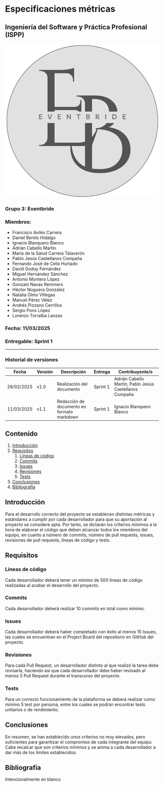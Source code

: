 # Especificaciones métricas
## Ingeniería del Software y Práctica Profesional (ISPP)

<center><img src="..\img\Eventbride.png"></center>

### Grupo 3: Eventbride

### Miembros:
- Francisco Avilés Carrera
- Daniel Benito Hidalgo
- Ignacio Blanquero Blanco
- Adrián Cabello Martín
- María de la Salud Carrera Talaverón
- Pablo Jesús Castellanos Compaña
- Fernando José de Celis Hurtado
- David Godoy Fernández
- Miguel Hernández Sánchez
- Antonio Montero López
- Gonzalo Navas Remmers
- Héctor Noguera González
- Natalia Olmo Villegas
- Manuel Pérez Vélez
- Andrés Pizzano Cerrillos
- Sergio Pons López
- Lorenzo Torralba Lanzas

### Fecha: 11/03/2025

### Entregable: Sprint 1

---

### Historial de versiones

| Fecha      | Versión | Descripción                      | Entrega  | Contribuyente/s                                         |
|------------|---------|----------------------------------|----------|---------------------------------------------------------|
| 26/02/2025 | v1.0     | Realización del documento       | Sprint 1 | Adrián Cabello Martín, Pablo Jesús Castellanos Compaña |
| 11/03/2025 | v1.1     | Redacción de documento en formato markdown       | Sprint 1 | Ignacio Blanquero Blanco |

## Contenido

1. [Introducción](#intro)
2. [Requisitos](#requisitos)
   1. [Líneas de código](#lineas-de-codigo)
   2. [Commits](#commits)
   3. [Issues](#issues)
   4. [Revisiones](#revisiones)
   5. [Tests](#tests)
3. [Conclusiones](#concl)
4. [Bibliografía](#bib)

<div id='intro'></div>

## Introducción

Para el desarrollo correcto del proyecto se establecen distintas métricas y estándares a cumplir por cada desarrollador para que su aportación al proyecto se considere apta. Por tanto, se dictarán los criterios mínimos a la hora de elaborar el código que deben alcanzar todos los miembros del equipo, en cuanto a número de commits, número de pull requests, issues, revisiones de pull requests, líneas de código y tests.

<div id='requisitos'></div>

## Requisitos

<div id='lineas-de-codigo'></div>

### Líneas de código
Cada desarrollador deberá tener un mínimo de 500 líneas de código realizadas al acabar el desarrollo del proyecto.

<div id='commits'></div>

### Commits
Cada desarrollador deberá realizar 10 commits en total como mínimo.

<div id='issues'></div>

### Issues
Cada desarrollador deberá haber completado con éxito al menos 15 Issues, las cuales se encuentran en el Project Board del repositorio en GitHub del proyecto.

<div id='revisiones'></div>

### Revisiones
Para cada Pull Request, un desarrollador distinto al que realizó la tarea debe revisarla, haciendo así que cada desarrollador debe haber revisado al menos 5 Pull Request durante el transcurso del proyecto.

<div id='tests'></div>

### Tests
Para un correcto funcionamiento de la plataforma se deberá realizar como mínimo 5 test por persona, entre los cuales se podrán encontrar tests unitarios o de rendimiento.

<div id='concl'></div>

## Conclusiones

En resumen, se han establecido unos criterios no muy elevados, pero suficientes para garantizar el compromiso de cada integrante del equipo. Cabe recalcar que son criterios mínimos y se anima a cada desarrollador a dar más de los límites establecidos.

<div id='bib'></div>

## Bibliografía

Intencionalmente en blanco
